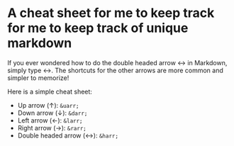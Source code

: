 # A cheat sheet for me to keep track for me to keep track of unique markdown

If you ever wondered how to do the double headed arrow ↔ in Markdown, simply type &harr;. The shortcuts for the other arrows are more common and simpler to memorize!

Here is a simple cheat sheet:

* Up arrow (↑): `&uarr;`
* Down arrow (↓): `&darr;`
* Left arrow (←): `&larr;`
* Right arrow (→): `&rarr;`
* Double headed arrow (↔): `&harr;`
